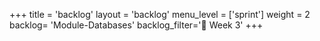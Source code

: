+++
title = 'backlog'
layout = 'backlog'
menu_level = ['sprint']
weight = 2
backlog= 'Module-Databases'
backlog_filter='📅 Week 3'
+++
